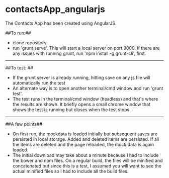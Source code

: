 # contactsApp_angularjs 
The Contacts App has been created using AngularJS.

##To run:##
 - clone repository.
 - run 'grunt serve'. This will start a local server on port 9000. If there are any issues with running grunt, run 'npm install -g grunt-cli', first.
 -----------------------------

 ##To test: ##
  - If the grunt server is already running, hitting save on any js file will automatically run the test
  - An alternate way is to open another terminal/cmd window and run 'grunt test'.
  - The test runs in the terminal/cmd window (headless) and that's where the results are shown. It briefly opens a small chrome window that shows the test is running but closes when the test stops. 
   -----------------------------

 ##A few points##
   - On first run, the mockdata is loaded initially but subsequent saves are persisted in local storage. Added and deleted items are persisted. If all the items are deleted and the page reloaded, the mock data is again loaded.
   - The initial download may take about a minute because I had to include the bower and npm files. On a regular build, the files will be minified and concatenated but since this is a test, I assumed you will want to see the actual minified files so I had to include all the build files.
